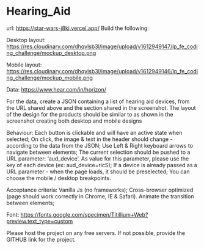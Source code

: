# Hearing_Aid
url: https://star-wars-j8ki.vercel.app/
Build the following:

Desktop layout: https://res.cloudinary.com/dhqvlsb3l/image/upload/v1612949147/lp_fe_coding_challenge/mockup_desktop.png

Mobile layout: https://res.cloudinary.com/dhqvlsb3l/image/upload/v1612949146/lp_fe_coding_challenge/mockup_mobile.png

Data: https://www.hear.com/in/horizon/

For the data, create a JSON containing a list of hearing aid devices, from the URL shared above and the section shared in the screenshot. The layout of the design for the products should be similar to as shown in the screenshot creating both desktop and mobile designs


Behaviour:
Each button is clickable and will have an active state when selected;
On click, the image & text in the header should change - according to the data from the JSON;
Use Left & Right keyboard arrows to navigate between elements;
The current selection should be pushed to a URL parameter: ‘aud_device’. As value for this parameter, please use the key of each device (ex: aud_device=ricS);
If a device is already passed as a URL parameter - when the page loads, it should be preselected;
You can choose the mobile / desktop breakpoints.

Acceptance criteria:
Vanilla Js (no frameworks);
Cross-browser optimized (page should work correctly in Chrome, IE & Safari).
Animate the transition between elements;




Font:
https://fonts.google.com/specimen/Titillium+Web?preview.text_type=custom

Please host the project on any free servers. 
If not possible, provide the GITHUB link for the project.
